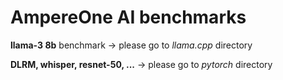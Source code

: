 # AmpereOne AI benchmarks

**llama-3 8b** benchmark -> please go to _llama.cpp_ directory

**DLRM, whisper, resnet-50, ...** -> please go to _pytorch_ directory
